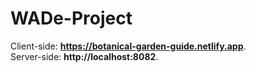 # WADe-Project

Client-side: <b>https://botanical-garden-guide.netlify.app</b>. <br>
Server-side: <b>http://localhost:8082</b>.
